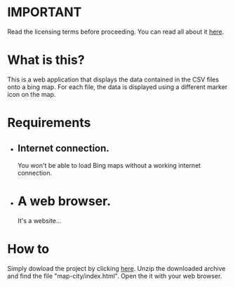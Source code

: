 <h1>IMPORTANT</h1>
Read the licensing terms before proceeding. You can read all about it <a href="https://github.com/henricksnowden/mapcity/blob/master/COPYING"> here</a>.

<h1>What is this?</h1>
This is a web application that displays the data contained in the CSV files onto a bing map. For each file, the data is displayed using a different marker icon on the map.

<h1>Requirements</h1>
<ul>
<li>
<h2>Internet connection.</h2> You won't be able to load Bing maps without a working internet connection.
</li>
<li>
<h1>A web browser.</h1> It's a website...
</li>
</ul>

<h1>How to</h1>
Simply dowload the project by clicking <a href="https://github.com/henricksnowden/mapcity/archive/master.zip"> here</a>.
Unzip the downloaded archive and find the file "map-city/index.html". Open the it with your web browser.